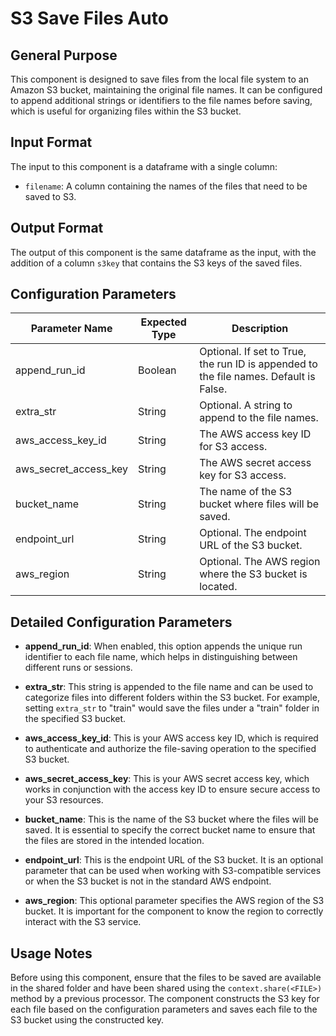# S3 Save Files Auto

## General Purpose

This component is designed to save files from the local file system to an Amazon S3 bucket, maintaining the original file names. It can be configured to append additional strings or identifiers to the file names before saving, which is useful for organizing files within the S3 bucket.

## Input Format

The input to this component is a dataframe with a single column:

- `filename`: A column containing the names of the files that need to be saved to S3.

## Output Format

The output of this component is the same dataframe as the input, with the addition of a column `s3key` that contains the S3 keys of the saved files.

## Configuration Parameters

| Parameter Name          | Expected Type | Description |
| ----------------------- | ------------- | ----------- |
| append_run_id           | Boolean       | Optional. If set to True, the run ID is appended to the file names. Default is False. |
| extra_str               | String        | Optional. A string to append to the file names. |
| aws_access_key_id       | String        | The AWS access key ID for S3 access. |
| aws_secret_access_key   | String        | The AWS secret access key for S3 access. |
| bucket_name             | String        | The name of the S3 bucket where files will be saved. |
| endpoint_url            | String        | Optional. The endpoint URL of the S3 bucket. |
| aws_region              | String        | Optional. The AWS region where the S3 bucket is located. |

## Detailed Configuration Parameters

- **append_run_id**: When enabled, this option appends the unique run identifier to each file name, which helps in distinguishing between different runs or sessions.

- **extra_str**: This string is appended to the file name and can be used to categorize files into different folders within the S3 bucket. For example, setting `extra_str` to "train" would save the files under a "train" folder in the specified S3 bucket.

- **aws_access_key_id**: This is your AWS access key ID, which is required to authenticate and authorize the file-saving operation to the specified S3 bucket.

- **aws_secret_access_key**: This is your AWS secret access key, which works in conjunction with the access key ID to ensure secure access to your S3 resources.

- **bucket_name**: This is the name of the S3 bucket where the files will be saved. It is essential to specify the correct bucket name to ensure that the files are stored in the intended location.

- **endpoint_url**: This is the endpoint URL of the S3 bucket. It is an optional parameter that can be used when working with S3-compatible services or when the S3 bucket is not in the standard AWS endpoint.

- **aws_region**: This optional parameter specifies the AWS region of the S3 bucket. It is important for the component to know the region to correctly interact with the S3 service.

## Usage Notes

Before using this component, ensure that the files to be saved are available in the shared folder and have been shared using the `context.share(<FILE>)` method by a previous processor. The component constructs the S3 key for each file based on the configuration parameters and saves each file to the S3 bucket using the constructed key.
